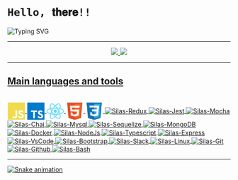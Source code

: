 # `Hello, 𝐭𝐡𝐞𝐫𝐞!!`

![Typing SVG](https://readme-typing-svg.herokuapp.com?color=f9e1de&vCenter=true&multiline=true&height=80&lines=My+name+is+Silas,;a+guy+passionate+about+technology)

---

<div align="center">
  <a href="https://github.com/silas-oliveira">
  <img height="180em" src="https://github-readme-stats.vercel.app/api?username=silas-oliveira&show_icons=true&custom_title=GitHub%20Stats&bg_color=5,000304,5d040a,e1001a&title_color=fff&text_color=fff&icon_color=fff"&include_all_commits=true&count_private=true/>
  <img height="180em" src="https://github-readme-stats.vercel.app/api/top-langs/?username=silas-oliveira&layout=compact&langs_count=7&&custom_title=GitHub%20Stats&bg_color=5,e1001a,5d040a,000304&title_color=fff&text_color=fff&icon_color=fff"/>
</div>
  
---
  
## Main languages and tools
  
  <div style="display: inline_block"><br>
  <img align="center" alt="Silas-Js" height="40" width="40" src="https://raw.githubusercontent.com/devicons/devicon/master/icons/javascript/javascript-plain.svg">
  <img align="center" alt="Silas-Ts" height="40" width="40" src="https://raw.githubusercontent.com/devicons/devicon/master/icons/typescript/typescript-plain.svg">
  <img align="center" alt="Silas-React" height="40" width="40" src="https://raw.githubusercontent.com/devicons/devicon/master/icons/react/react-original.svg">
  <img align="center" alt="Silas-HTML" height="40" width="40" src="https://raw.githubusercontent.com/devicons/devicon/master/icons/html5/html5-original.svg">
  <img align="center" alt="Silas-CSS" height="40" width="40" src="https://raw.githubusercontent.com/devicons/devicon/master/icons/css3/css3-original.svg">
  <img align="center" alt="Silas-Redux" height="40" width="40" src="https://cdn.jsdelivr.net/gh/devicons/devicon/icons/redux/redux-original.svg">
  <img align="center" alt="Silas-Jest" height="40" width="40" src="https://cdn.jsdelivr.net/gh/devicons/devicon/icons/jest/jest-plain.svg">
  <img align="center" alt="Silas-Mocha" height="40" width="40" src="https://cdn.jsdelivr.net/gh/devicons/devicon/icons/mocha/mocha-plain.svg">
  <img align="center" alt="Silas-Chai" height="40" width="40" src="https://cdn.svgporn.com/logos/chai.svg">
  <img align="center" alt="Silas-Mysql" height="40" width="40" src="https://cdn.jsdelivr.net/gh/devicons/devicon/icons/mysql/mysql-original-wordmark.svg">
  <img align="center" alt="Silas-Sequelize" height="40" width="40" src="https://cdn.jsdelivr.net/gh/devicons/devicon/icons/sequelize/sequelize-original.svg">
  <img align="center" alt="Silas-MongoDB" height="40" width="40" src="https://cdn.jsdelivr.net/gh/devicons/devicon/icons/mongodb/mongodb-original-wordmark.svg">
  <img align="center" alt="Silas-Docker" height="40" width="40" src="https://cdn.jsdelivr.net/gh/devicons/devicon/icons/docker/docker-original-wordmark.svg">
  <img align="center" alt="Silas-NodeJs" height="40" width="40" src="https://cdn.jsdelivr.net/gh/devicons/devicon/icons/nodejs/nodejs-original-wordmark.svg">
  <img align="center" alt="Silas-Typescript" height="40" width="40" src="https://cdn.jsdelivr.net/gh/devicons/devicon/icons/typescript/typescript-original.svg">
  <img align="center" alt="Silas-Express" height="40" width="40" src="https://cdn.jsdelivr.net/gh/devicons/devicon/icons/express/express-original-wordmark.svg">
  <img align="center" alt="Silas-VsCode" height="40" width="40" src="https://cdn.jsdelivr.net/gh/devicons/devicon/icons/vscode/vscode-original-wordmark.svg">
  <img align="center" alt="Silas-Bootstrap" height="40" width="40" src="https://cdn.jsdelivr.net/gh/devicons/devicon/icons/bootstrap/bootstrap-original.svg">
  <img align="center" alt="Silas-Slack" height="40" width="40" src="https://cdn.jsdelivr.net/gh/devicons/devicon/icons/slack/slack-original.svg">
  <img align="center" alt="Silas-Linux" height="40" width="40" src="https://cdn.jsdelivr.net/gh/devicons/devicon/icons/linux/linux-original.svg">
  <img align="center" alt="Silas-Git" height="40" width="40" src="https://cdn.jsdelivr.net/gh/devicons/devicon/icons/git/git-original-wordmark.svg">
  <img align="center" alt="Silas-Github" height="40" width="40" src="https://cdn.jsdelivr.net/gh/devicons/devicon/icons/github/github-original-wordmark.svg">
  <img align="center" alt="Silas-Bash" height="40" width="40" src="https://cdn.jsdelivr.net/gh/devicons/devicon/icons/bash/bash-plain.svg">
  </div>

<div>
  
---
  
<!--   <a href="https://www.youtube.com/channel/UC_-uuuZbY0AAt9CViNzvc-Q" target="_blank"><img src="https://img.shields.io/badge/YouTube-FF0000?style=for-the-badge&logo=youtube&logoColor=white" target="_blank"></a>
  <a href="https://instagram.com/rafaballerini" target="_blank"><img src="https://img.shields.io/badge/-Instagram-%23E4405F?style=for-the-badge&logo=instagram&logoColor=white" target="_blank"></a>
 	<a href="https://www.twitch.tv/rafaballerinii" target="_blank"><img src="https://img.shields.io/badge/Twitch-9146FF?style=for-the-badge&logo=twitch&logoColor=white" target="_blank"></a>
 <a href="https://discord.gg/wagxzStdcR" target="_blank"><img src="https://img.shields.io/badge/Discord-7289DA?style=for-the-badge&logo=discord&logoColor=white" target="_blank"></a> 
  <a href = "mailto:contatorafaballerini@gmail.com"><img src="https://img.shields.io/badge/-Gmail-%23333?style=for-the-badge&logo=gmail&logoColor=white" target="_blank"></a>
  <a href="https://www.linkedin.com/in/rafaella-ballerini-45875016a" target="_blank"><img src="https://img.shields.io/badge/-LinkedIn-%230077B5?style=for-the-badge&logo=linkedin&logoColor=white" target="_blank"></a>  -->
 
  ![Snake animation](https://github.com/silas-oliveira/silas-oliveira/blob/output/github-contribution-grid-snake.svg)
</div>

</div>
